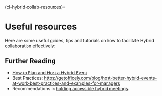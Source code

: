 (cl-hybrid-collab-resources)=

# Useful resources

Here are some useful guides, tips and tutorials on how to facilitate Hybrid collaboration effectively:

## Further Reading

-  [How to Plan and Host a Hybrid Event](https://www.virtualtradeshowhosting.com/how-to-organize-a-successful-hybrid-event/)
- Best Practices: https://getofficely.com/blog/host-better-hybrid-events-at-work-best-practices-and-examples-for-managers
- Recommendations in [holding accessible hybrid meetings](https://raw.githack.com/w3c/apa/9c9109f52551b42e27f77a61b30415602df39565/remote-meetings/index.html#holding-accessible-hybrid-meetings).

<!-- IMPORTANT!

- Use this template to create your chapter's resources section. This is always the last part of your subchapter

BEFORE YOU GO

- Have a look at the Style Guide and the Maintaining Consistency chapters to ensure that you have followed the relevant recommendations on
  - Avoiding HTML
  - Consecutive headers
  - Labels and cross referencing
  - Latin abbreviations
  - References and citations
  - Title casing
  - Matching headers with reference in table of content

-->
